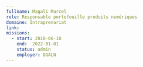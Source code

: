 ```yaml
---
fullname: Magali Marcel
role: Responsable portefeuille produits numériques
domaine: Intraprenariat
link:
missions:
  - start: 2018-06-18
    end:  2022-01-01
    status: admin
    employer: DGALN
---
```

